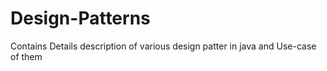 Design-Patterns
===============

Contains Details description of various design patter in java and Use-case of them
